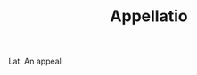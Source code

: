 ---
title: Appellatio
permalink: "/definitions/appellatio.html"
body: Lat. An appeal
published_at: '2018-07-07'
layout: post
---